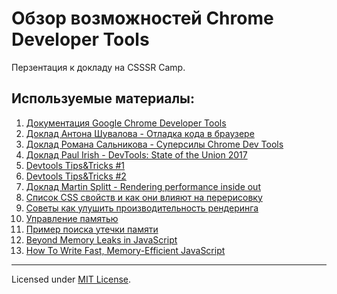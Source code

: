 # Обзор возможностей Chrome Developer Tools

Перзентация к докладу на CSSSR Camp.

## Используемые материалы:

1. [Документация Google Chrome Developer Tools](https://developers.google.com/web/tools/chrome-devtools/)
2. [Доклад Антона Шувалова - Отладка кода в браузере](https://www.youtube.com/watch?v=hNIvcEcj-XA)
3. [Доклад Романа Сальникова - Суперсилы Chrome Dev Tools](https://www.youtube.com/watch?v=3sV9yMhqAgk)
4. [Доклад Paul Irish - DevTools: State of the Union 2017](https://www.youtube.com/watch?v=PjjlwAvV8Jg)
5. [Devtools Tips&Tricks #1](http://devtoolstips.com/)
6. [Devtools Tips&Tricks #2](https://umaar.com/dev-tips/)
7. [Доклад Martin Splitt - Rendering performance inside out](https://www.youtube.com/watch?v=BfMWAIc0xSU&feature=youtu.be)
8. [Список CSS свойств и как они влияют на перерисовку](https://csstriggers.com/)
9. [Советы как улушить производительность рендеринга](https://developers.google.com/web/fundamentals/performance/rendering/)
10. [Управление памятью](https://developer.mozilla.org/ru/docs/Web/JavaScript/Memory_Management)
11. [Пример поиска утечки памяти](http://gent.ilcore.com/2011/08/finding-memory-leaks.html)
12. [Beyond Memory Leaks in JavaScript](https://medium.com/outsystems-experts/beyond-memory-leaks-in-javascript-d27fd48ae67e)
13. [How To Write Fast, Memory-Efficient JavaScript](https://www.smashingmagazine.com/2012/11/writing-fast-memory-efficient-javascript/)

---
Licensed under [MIT License](LICENSE.md).
